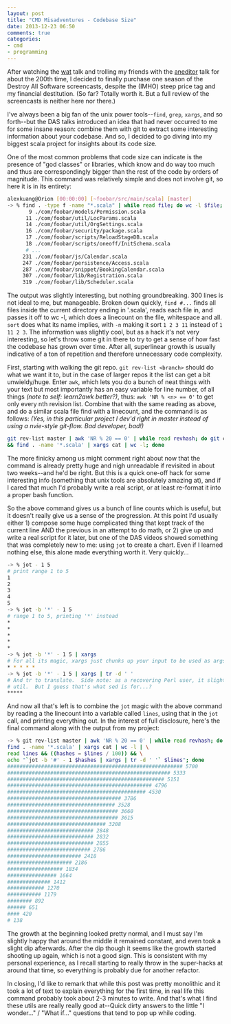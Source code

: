 ```yaml
---
layout: post
title: "CMD Misadventures - Codebase Size"
date: 2013-12-23 06:50
comments: true
categories:
- cmd
- programming
---
```


After watching the [wat](https://www.destroyallsoftware.com/talks/wat) talk and trolling my friends with the
[aneditor](https://www.destroyallsoftware.com/talks/a-whole-new-world) talk for about the 200th time, I decided to
finally purchase one season of the Destroy All Software screencasts, despite the (IMHO) steep price tag and my financial
destitution.  (So far?  Totally worth it.  But a full review of the screencasts is neither here nor there.)

I've always been a big fan of the unix power tools--`find`, `grep`, `xargs`, and so forth--but the DAS talks introduced
an idea that had never occurred to me for some insane reason: combine them with git to extract some interesting
information about your codebase.  And so, I decided to go diving into my biggest scala project for insights about its
code size.

One of the most common problems that code size can indicate is the presence of "god classes" or libraries, which know
and do way too much and thus are correspondingly bigger than the rest of the code by orders of magnitude.  This command
was relatively simple and does not involve git, so here it is in its entirety:

```bash
alexkuang@Orion [00:00:00] [~foobar/src/main/scala] [master]
-> % find . -type f -name "*.scala" | while read file; do wc -l $file; done | sort -n
       9 ./com/foobar/models/Permission.scala
      11 ./com/foobar/util/LocParams.scala
      14 ./com/foobar/util/OrgSettings.scala
      16 ./com/foobar/security/package.scala
      17 ./com/foobar/scripts/ReloadStageDB.scala
      18 ./com/foobar/scripts/oneoff/InitSchema.scala
      # ...
     231 ./com/foobar/js/Calendar.scala
     247 ./com/foobar/persistence/Access.scala
     287 ./com/foobar/snippet/BookingCalendar.scala
     307 ./com/foobar/lib/Registration.scala
     319 ./com/foobar/lib/Scheduler.scala
```

The output was slightly interesting, but nothing groundbreaking.  300 lines is not ideal to me, but manageable.  Broken
down quickly, `find #...` finds all files inside the current directory ending in '.scala', reads each file in, and
passes it off to wc -l, which does a linecount on the file, whitespace and all.  `sort` does what its name implies, with
`-n` making it sort `1 2 3 11` instead of `1 11 2 3`.  The information was slightly cool, but as a hack it's not very
interesting, so let's throw some git in there to try to get a sense of how fast the codebase has grown over time.  After
all, superlinear growth is usually indicative of a ton of repetition and therefore unnecessary code complexity.

<!-- more -->

First, starting with walking the git repo.  `git rev-list <branch>` should do what we want it to, but in the case of
larger repos it the list can get a bit unwieldy/huge.  Enter `awk`, which lets you do a bunch of neat things with your
text but most importantly has an easy variable for line number, of all things _(note to self: learn2awk better?)_, thus:
`awk 'NR % <n> == 0'` to get only every nth revision list.  Combine that with the same reading as above, and do a
similar scala file find with a linecount, and the command is as follows: _(Yes, in this particular project I dev'd right
in master instead of using a nvie-style git-flow.  Bad developer, bad!)_

```bash
git rev-list master | awk 'NR % 20 == 0' | while read revhash; do git checkout -q $revhash | \
&& find . -name '*.scala' | xargs cat | wc -l; done
```

The more finicky among us might comment right about now that the command is already pretty huge and nigh unreadable if
revisited in about two weeks--and he'd be right.  But this is a quick one-off hack for some interesting info (something
that unix tools are absolutely amazing at), and if I cared that much I'd probably write a real script, or at least
re-format it into a proper bash function.

So the above command gives us a bunch of line counts which is useful, but it doesn't really give us a sense of the
progression.  At this point I'd usually either 1) compose some huge complicated thing that kept track of the current
line AND the previous in an attempt to do math, or 2) give up and write a real script for it later, but one of the DAS
videos showed something that was completely new to me: using `jot` to create a chart.  Even if I learned nothing else,
this alone made everything worth it.  Very quickly...

```bash
-> % jot - 1 5
# print range 1 to 5
1
2
3
4
5
-> % jot -b '*' - 1 5
# range 1 to 5, printing '*' instead
*
*
*
*
*
-> % jot -b '*' - 1 5 | xargs
# For all its magic, xargs just chunks up your input to be used as args.
* * * * *
-> % jot -b '*' - 1 5 | xargs | tr -d ' '
# And tr to translate.  Side note: as a recovering Perl user, it slightly annoys me that there's a tr util but not an s
# util.  But I guess that's what sed is for...?
*****
```

And now all that's left is to combine the `jot` magic with the above command by reading a the linecount into a variable
called `lines`, using that in the `jot` call, and printing everything out.  In the interest of full disclosure, here's
the final command along with the output from my project:

```bash
-> % git rev-list master | awk 'NR % 20 == 0' | while read revhash; do git checkout -q $revhash && \
find . -name '*.scala' | xargs cat | wc -l | \
read lines && ((hashes = $lines / 100)) && \
echo "`jot -b '#' - 1 $hashes | xargs | tr -d ' '` $lines"; done
######################################################### 5700
##################################################### 5333
################################################### 5151
############################################### 4796
############################################# 4530
##################################### 3786
################################### 3528
#################################### 3660
#################################### 3615
################################ 3208
############################ 2848
############################ 2832
############################ 2855
########################### 2786
######################## 2418
##################### 2186
################## 1834
################ 1664
############## 1412
############ 1270
########### 1179
######## 892
###### 651
#### 420
# 138
```

The growth at the beginning looked pretty normal, and I must say I'm slightly happy that around the middle it remained
constant, and even took a slight dip afterwards.  After the dip though it seems like the growth started shooting up
again, which is not a good sign.  This is consistent with my personal experience, as I recall starting to really throw
in the super-hacks at around that time, so everything is probably due for another refactor.

In closing, I'd like to remark that while this post was pretty monolithic and it took a lot of text to explain
everything for the first time, in real life this command probably took about 2-3 minutes to write.  And that's what I
find these utils are really really good at--Quick dirty answers to the little "I wonder..." / "What if..." questions
that tend to pop up while coding.
